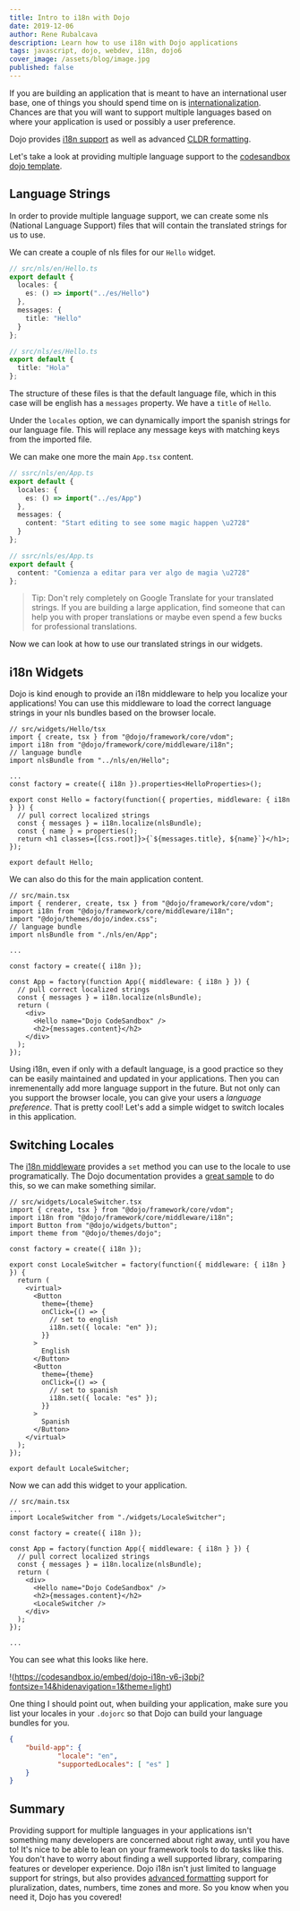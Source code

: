 ```yaml
---
title: Intro to i18n with Dojo
date: 2019-12-06
author: Rene Rubalcava
description: Learn how to use i18n with Dojo applications
tags: javascript, dojo, webdev, i18n, dojo6
cover_image: /assets/blog/image.jpg
published: false
---
```


If you are building an application that is meant to have an international user base, one of things you should spend time on is [internationalization](https://en.wikipedia.org/wiki/Internationalization_and_localization). Chances are that you will want to support multiple languages based on where your application is used or possibly a user preference.

Dojo provides [i18n support](https://dojo.io/learn/i18n/introduction) as well as advanced [CLDR formatting](https://dojo.io/learn/i18n/advanced-formatting-cldr).

Let's take a look at providing multiple language support to the [codesandbox dojo template](https://codesandbox.io/s/github/dojo/dojo-codesandbox-template).

## Language Strings

In order to provide multiple language support, we can create some nls (National Language Support) files that will contain the translated strings for us to use.

We can create a couple of nls files for our `Hello` widget.

```ts
// src/nls/en/Hello.ts
export default {
  locales: {
    es: () => import("../es/Hello")
  },
  messages: {
    title: "Hello"
  }
};

// src/nls/es/Hello.ts
export default {
  title: "Hola"
};
```

The structure of these files is that the default language file, which in this case will be english has a `messages` property. We have a `title` of `Hello`.

Under the `locales` option, we can dynamically import the spanish strings for our language file. This will replace any message keys with matching keys from the imported file.

We can make one more the main `App.tsx` content.

```ts
// ssrc/nls/en/App.ts
export default {
  locales: {
    es: () => import("../es/App")
  },
  messages: {
    content: "Start editing to see some magic happen \u2728"
  }
};

// ssrc/nls/es/App.ts
export default {
  content: "Comienza a editar para ver algo de magia \u2728"
};
```

> Tip: Don't rely completely on Google Translate for your translated strings. If you are building a large application, find someone that can help you with proper translations or maybe even spend a few bucks for professional translations.

Now we can look at how to use our translated strings in our widgets.

## i18n Widgets

Dojo is kind enough to provide an i18n middleware to help you localize your applications! You can use this middleware to load the correct language strings in your nls bundles based on the browser locale.

```tsx
// src/widgets/Hello/tsx
import { create, tsx } from "@dojo/framework/core/vdom";
import i18n from "@dojo/framework/core/middleware/i18n";
// language bundle
import nlsBundle from "../nls/en/Hello";

...
const factory = create({ i18n }).properties<HelloProperties>();

export const Hello = factory(function({ properties, middleware: { i18n } }) {
  // pull correct localized strings
  const { messages } = i18n.localize(nlsBundle);
  const { name } = properties();
  return <h1 classes={[css.root]}>{`${messages.title}, ${name}`}</h1>;
});

export default Hello;
```

We can also do this for the main application content.

```tsx
// src/main.tsx
import { renderer, create, tsx } from "@dojo/framework/core/vdom";
import i18n from "@dojo/framework/core/middleware/i18n";
import "@dojo/themes/dojo/index.css";
// language bundle
import nlsBundle from "./nls/en/App";

...

const factory = create({ i18n });

const App = factory(function App({ middleware: { i18n } }) {
  // pull correct localized strings
  const { messages } = i18n.localize(nlsBundle);
  return (
    <div>
      <Hello name="Dojo CodeSandbox" />
      <h2>{messages.content}</h2>
    </div>
  );
});
```

Using i18n, even if only with a default language, is a good practice so they can be easily maintained and updated in your applications. Then you can inremenentally add more language support in the future. But not only can you support the browser locale, you can give your users a _language preference_. That is pretty cool! Let's add a simple widget to switch locales in this application.

## Switching Locales

The [i18n middleware](https://dojo.io/learn/middleware/available-middleware#i18n) provides a `set` method you can use to the locale to use programatically. The Dojo documentation provides a [great sample](https://dojo.io/learn/i18n/introduction#changing-the-locale-within-an-application) to do this, so we can make something similar.

```tsx
// src/widgets/LocaleSwitcher.tsx
import { create, tsx } from "@dojo/framework/core/vdom";
import i18n from "@dojo/framework/core/middleware/i18n";
import Button from "@dojo/widgets/button";
import theme from "@dojo/themes/dojo";

const factory = create({ i18n });

export const LocaleSwitcher = factory(function({ middleware: { i18n } }) {
  return (
    <virtual>
      <Button
        theme={theme}
        onClick={() => {
          // set to english
          i18n.set({ locale: "en" });
        }}
      >
        English
      </Button>
      <Button
        theme={theme}
        onClick={() => {
          // set to spanish
          i18n.set({ locale: "es" });
        }}
      >
        Spanish
      </Button>
    </virtual>
  );
});

export default LocaleSwitcher;
```

Now we can add this widget to your application.

```tsx
// src/main.tsx
...
import LocaleSwitcher from "./widgets/LocaleSwitcher";

const factory = create({ i18n });

const App = factory(function App({ middleware: { i18n } }) {
  // pull correct localized strings
  const { messages } = i18n.localize(nlsBundle);
  return (
    <div>
      <Hello name="Dojo CodeSandbox" />
      <h2>{messages.content}</h2>
      <LocaleSwitcher />
    </div>
  );
});

...
```

You can see what this looks like here.

!(https://codesandbox.io/embed/dojo-i18n-v6-j3pbj?fontsize=14&hidenavigation=1&theme=light)

One thing I should point out, when building your application, make sure you list your locales in your `.dojorc` so that Dojo can build your language bundles for you.

```json
{
	"build-app": {
			"locale": "en",
			"supportedLocales": [ "es" ]
	}
}
```

## Summary

Providing support for multiple languages in your applications isn't something many developers are concerned about right away, until you have to! It's nice to be able to lean on your framework tools to do tasks like this. You don't have to worry about finding a well supported library, comparing features or developer experience. Dojo i18n isn't just limited to language support for strings, but also provides [advanced formatting](https://dojo.io/learn/i18n/advanced-formatting-cldr) support for pluralization, dates, numbers, time zones and more. So you know when you need it, Dojo has you covered!
